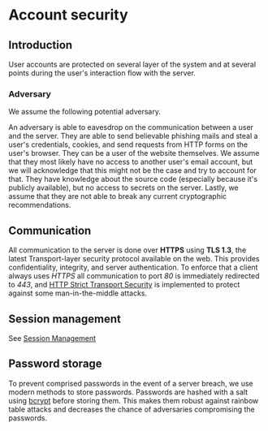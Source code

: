 # Account security
## Introduction
User accounts are protected on several layer of the system and at several points during the user's interaction flow with the server.

### Adversary
We assume the following potential adversary.

An adversary is able to eavesdrop on the communication between a user and the server. They are able to send believable phishing mails and steal a user's credentials, cookies, and send requests from HTTP forms on the user's browser. They can be a user of the website themselves. We assume that they most likely have no access to another user's email account, but we will acknowledge that this might not be the case and try to account for that. They have knowledge about the source code (especially because it's publicly available), but no access to secrets on the server. Lastly, we assume that they are not able to break any current cryptographic recommendations.

## Communication
All communication to the server is done over **HTTPS** using **TLS 1.3**, the latest Transport-layer security protocol available on the web. This provides confidentiality, integrity, and server authentication. To enforce that a client always uses *HTTPS* all communication to port *80* is immediately redirected to *443*, and [HTTP Strict Transport Security](https://en.wikipedia.org/wiki/HTTP_Strict_Transport_Security) is implemented to protect against some man-in-the-middle attacks.

## Session management
See [Session Management](./session_management)

## Password storage
To prevent comprised passwords in the event of a server breach, we use modern methods to store passwords.
Passwords are hashed with a salt using [bcrypt](https://www.npmjs.com/package/bcrypt) before storing them. This makes them robust against rainbow table attacks and decreases the chance of adversaries compromising the passwords.